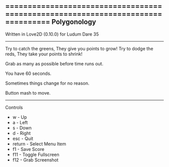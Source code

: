 ================================================================================
Polygonology
--------------------------------------------------------------------------------
Written in Love2D (0.10.0) for Ludum Dare 35

--------------------------------------------------------------------------------

Try to catch the greens, They give you points to grow!
Try to dodge the reds, They take your points to shrink!

Grab as many as possible before time runs out.

You have 60 seconds.

Sometimes things change for no reason.

Button mash to move.


--------------------------------------------------------------------------------
Controls

* w				- Up
* a				- Left
* s				- Down
* d				- Right
* esc			- Quit
* return		- Select Menu Item
* f1			- Save Score 
* f11			- Toggle Fullscreen
* f12			- Grab Screenshot

